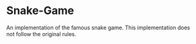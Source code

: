 # Snake-Game
An implementation of the famous snake game. This implementation does not follow the original rules.
